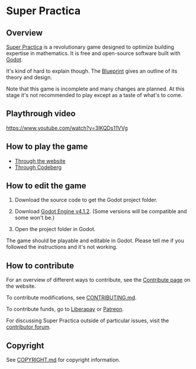 # Super Practica

## Overview

[Super Practica](https://superpractica.org) is a revolutionary game designed to optimize building expertise in mathematics. It is free and open-source software built with [Godot](https://godotengine.org/).

It's kind of hard to explain though. The [Blueprint](https://codeberg.org/superpractica/blueprint) gives an outline of its theory and design.

Note that this game is incomplete and many changes are planned. At this stage it's not recommended to play except as a taste of what's to come.


## Playthrough video

<https://www.youtube.com/watch?v=3lKQDs11VVg>


## How to play the game

* [Through the website](https://superpractica.org/play)
* [Through Codeberg](https://codeberg.org/superpractica/superpractica/releases)


## How to edit the game

1. Download the source code to get the Godot project folder.

2. Download [Godot Engine v4.1.2](https://godotengine.org/download/archive/4.1.2-stable/). (Some versions will be compatible and some won't be.)

3. Open the project folder in Godot.

The game should be playable and editable in Godot. Please tell me if you followed the instructions and it's not working.


## How to contribute

For an overview of different ways to contribute, see the [Contribute page](https://superpractica.org/contribute) on the website.

To contribute modifications, see [CONTRIBUTING.md](CONTRIBUTING.md).

To contribute funds, go to [Liberapay](https://liberapay.com/SuperPractica/) or [Patreon](https://www.patreon.com/superpractica).

For discussing Super Practica outside of particular issues, visit the [contributor forum](https://codeberg.org/superpractica/discussion).


## Copyright

See [COPYRIGHT.md](COPYRIGHT.md) for copyright information.

